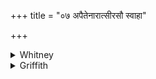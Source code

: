 +++
title = "०७ अपैतेनारात्सीरसौ स्वाहा"

+++

<details><summary>Whitney</summary>

### Translation
7. Thou hast offended (*apa-rādh*) by that, thou yonder: hail! having  
sharp etc. etc.

### Notes
These two variations on vs. 5 are not given by Ppp. save so far as they  
may be intimated in its beginning of 5.
</details>

<details><summary>Griffith</summary>

Through this hast thou committed faults. All hail! With sharpened arms and missiles, kind and friendly, be gracious unto us, Soma and Rudra!
</details>
